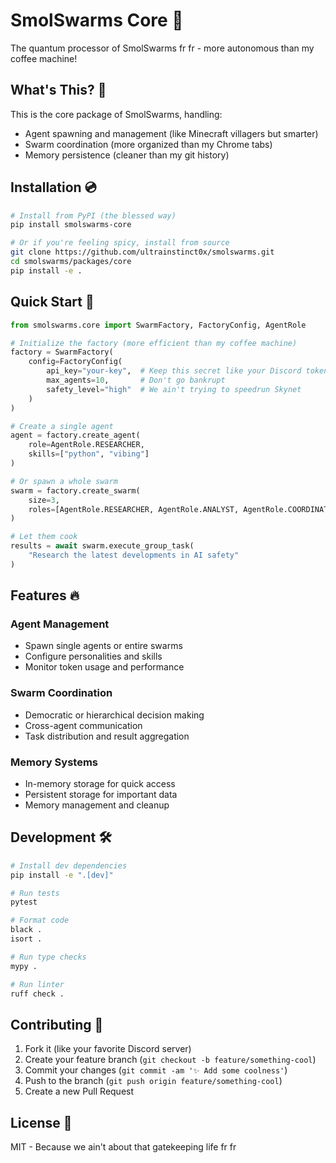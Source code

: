 # SmolSwarms Core 🧠

The quantum processor of SmolSwarms fr fr - more autonomous than my coffee machine!

## What's This? 🤔

This is the core package of SmolSwarms, handling:
- Agent spawning and management (like Minecraft villagers but smarter)
- Swarm coordination (more organized than my Chrome tabs)
- Memory persistence (cleaner than my git history)

## Installation 💿

```bash
# Install from PyPI (the blessed way)
pip install smolswarms-core

# Or if you're feeling spicy, install from source
git clone https://github.com/ultrainstinct0x/smolswarms.git
cd smolswarms/packages/core
pip install -e .
```

## Quick Start 🚀

```python
from smolswarms.core import SwarmFactory, FactoryConfig, AgentRole

# Initialize the factory (more efficient than my coffee machine)
factory = SwarmFactory(
    config=FactoryConfig(
        api_key="your-key",  # Keep this secret like your Discord token
        max_agents=10,       # Don't go bankrupt
        safety_level="high"  # We ain't trying to speedrun Skynet
    )
)

# Create a single agent
agent = factory.create_agent(
    role=AgentRole.RESEARCHER,
    skills=["python", "vibing"]
)

# Or spawn a whole swarm
swarm = factory.create_swarm(
    size=3,
    roles=[AgentRole.RESEARCHER, AgentRole.ANALYST, AgentRole.COORDINATOR]
)

# Let them cook
results = await swarm.execute_group_task(
    "Research the latest developments in AI safety"
)
```

## Features 🔥

### Agent Management
- Spawn single agents or entire swarms
- Configure personalities and skills
- Monitor token usage and performance

### Swarm Coordination
- Democratic or hierarchical decision making
- Cross-agent communication
- Task distribution and result aggregation

### Memory Systems
- In-memory storage for quick access
- Persistent storage for important data
- Memory management and cleanup

## Development 🛠️

```bash
# Install dev dependencies
pip install -e ".[dev]"

# Run tests
pytest

# Format code
black .
isort .

# Run type checks
mypy .

# Run linter
ruff check .
```

## Contributing 🤝

1. Fork it (like your favorite Discord server)
2. Create your feature branch (`git checkout -b feature/something-cool`)
3. Commit your changes (`git commit -am '✨ Add some coolness'`)
4. Push to the branch (`git push origin feature/something-cool`)
5. Create a new Pull Request

## License 📜

MIT - Because we ain't about that gatekeeping life fr fr

